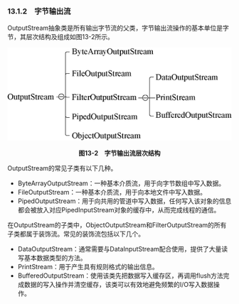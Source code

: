### 13.1.2　字节输出流

OutputStream抽象类是所有输出字节流的父类，字节输出流操作的基本单位是字节，其层次结构及组成如图13-2所示。

![50.png](../images/50.png)
<center class="my_markdown"><b class="my_markdown">图13-2　字节输出流层次结构</b></center>

OutputStream的常见子类有以下几种。

+ ByteArrayOutputStream：一种基本介质流，用于向字节数组中写入数据。
+ FileOutputStream：一种基本介质流，用于向本地文件中写入数据。
+ PipedOutputStream：用于向共用的管道中写入数据，任何写入该对象的信息都会被放入对应PipedInputStream对象的缓存中，从而完成线程的通信。

在OutputStream的子类中，ObjectOutputStream和FilterOutputStream的所有子类都属于装饰流。常见的装饰流包括以下几个。

+ DataOutputStream：通常需要与DataInputStream配合使用，提供了大量读写基本数据类型的方法。
+ PrintStream：用于产生具有规则格式的输出信息。
+ BufferedOutputStream：使用该类先把数据写入缓存区，再调用flush方法完成数据的写入操作并清空缓存，该类可以有效地避免频繁的I/O写入数据操作。

